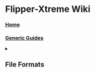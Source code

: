 # Flipper-Xtreme Wiki

### [Home](Home)

### [Generic Guides](Generic-Guides)

<details>
<summary><h2>File Formats</h2></summary>
  <a href="File-Formats/Asset-Packs">Asset Packs</a>
</details>
